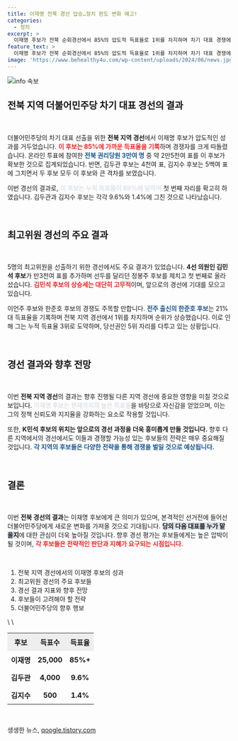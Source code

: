 ```yaml
---
title: 이재명 전북 경선 압승…정치 판도 변화 예고!
categories:
  - 정치
excerpt: >
  이재명 후보가 전북 순회경선에서 85%의 압도적 득표율로 1위를 차지하며 차기 대표 경쟁에서 앞서갔습니다. 김민석 후보는 최고위원 경선에서 선두를 탈환, 한준호 후보는 급상승세를 보이며 주목받고 있습니다.
feature_text: >
  이재명 후보가 전북 순회경선에서 85%의 압도적 득표율로 1위를 차지하며 차기 대표 경쟁에서 앞서갔습니다. 김민석 후보는 최고위원 경선에서 선두를 탈환, 한준호 후보는 급상승세를 보이며 주목받고 있습니다.
image: 'https://www.behealthy4u.com/wp-content/uploads/2024/06/news.jpg'
---
```


<p><img src="https://www.behealthy4u.com/wp-content/uploads/2024/06/news.jpg" alt="info 속보" /></p>

<h2 data-ke-size="size26">전북 지역 더불어민주당 차기 대표 경선의 결과</h2>

<p data-ke-size="size16">&nbsp;</p>

<p>더불어민주당의 차기 대표 선출을 위한 <b>전북 지역 경선</b>에서 이재명 후보가 압도적인 성과를 거두었습니다. <b><span style="color: #ee2323;">이 후보는 85%에 가까운 득표율을 기록</span></b>하며 경쟁자를 크게 따돌렸습니다. 온라인 투표에 참여한 <b><span style="color: #1a5490;">전북 권리당원 3만여 명</span></b> 중 약 2만5천여 표를 이 후보가 확보한 것으로 집계되었습니다. 반면, 김두관 후보는 4천여 표, 김지수 후보는 5백여 표에 그치면서 두 후보 모두 이 후보와 큰 격차를 보였습니다. </p>

<p>이번 경선의 결과로, <b><span style="color: #21538527;">이 후보는 누적 득표율이 89%에 달하며</span></b> 첫 번째 자리를 확고히 하였습니다. 김두관과 김지수 후보는 각각 9.6%와 1.4%에 그친 것으로 나타났습니다. </p>

<p data-ke-size="size16">&nbsp;</p>

<h2 data-ke-size="size26">최고위원 경선의 주요 결과</h2>

<p data-ke-size="size16">&nbsp;</p>

<p>5명의 최고위원을 선출하기 위한 경선에서도 주요 결과가 있었습니다. <b>4선 의원인 김민석 후보</b>가 만3천여 표를 추가하며 선두를 달리던 정봉주 후보를 제치고 첫 번째로 올라섰습니다. <b><span style="color: #ee2323;">김민석 후보의 상승세는 대단히 고무적</span></b>이며, 앞으로의 경선에 기대를 모으고 있습니다. </p>

<p>이언주 후보와 한준호 후보의 경쟁도 주목할 만합니다. <b><span style="color: #1a5490;">전주 출신의 한준호 후보</span></b>는 21%대 득표율을 기록하며 전북 지역 경선에서 1위를 차지하며 순위가 상승했습니다. 이로 인해 그는 누적 득표율 3위로 도약하며, 당선권인 5위 자리를 다투고 있는 상황입니다.</p>

<p data-ke-size="size16">&nbsp;</p>

<h2 data-ke-size="size26">경선 결과와 향후 전망</h2>

<p data-ke-size="size16">&nbsp;</p>

<p>이번 <b>전북 지역 경선</b>의 결과는 향후 진행될 다른 지역 경선에 중요한 영향을 미칠 것으로 보입니다. <b><span style="color: #21538527;">이재명 후보는 현재까지의 높은 득표율</span></b>을 바탕으로 자신감을 얻었으며, 이는 그의 정책 신뢰도와 지지율을 강화하는 요소로 작용할 것입니다. </p>

<p>또한, <b>K민석 후보의 위치는 앞으로의 경선 과정을 더욱 흥미롭게 만들 것입니다.</b> 향후 다른 지역에서의 경선에서도 이들과 경쟁할 가능성 있는 후보들의 전략은 매우 중요해질 것입니다. <b><span style="color: #1a5490;">각 지역의 후보들은 다양한 전략을 통해 경쟁을 벌일 것으로 예상됩니다.</span></b></p>

<p data-ke-size="size16">&nbsp;</p>

<h2 data-ke-size="size26">결론</h2>

<p data-ke-size="size16">&nbsp;</p>

<p>이번 <b>전북 경선의 결과</b>는 이재명 후보에게 큰 의미가 있으며, 본격적인 선거전에 들어선 더불어민주당에게 새로운 변화를 가져올 것으로 기대됩니다. <b><span style="background-color: #21538527;">당의 다음 대표를 누가 맡을지</span></b>에 대한 관심이 더욱 높아질 것입니다. 향후 경선 평가는 후보들에게는 높은 압박이 될 것이며, <b><span style="color: #ee2323;">각 후보들은 전략적인 판단과 지혜가 요구되는 시점입니다.</span></b></p>

<p data-ke-size="size16">&nbsp;</p>

<ol>
    <li>전북 지역 경선에서의 이재명 후보의 성과</li>
    <li>최고위원 경선의 주요 후보들</li>
    <li>경선 결과 지표와 향후 전망</li>
    <li>후보들이 고려해야 할 전략</li>
    <li>더불어민주당의 향후 행보</li>
</ol>

<p data-ke-size="size16">\ \</p>

<table style="width:100%; border-collapse:collapse;">
    <tr style="background:#eeeeee;">
        <th style="padding: 8px; text-align: center;"><b>후보</b></th>
        <th style="padding: 8px; text-align: center;"><b>득표수</b></th>
        <th style="padding: 8px; text-align: center;"><b>득표율</b></th>
    </tr>
    <tr>
        <td style="padding: 8px; text-align: center;"><b>이재명</b></td>
        <td style="padding: 8px; text-align: center;"><b>25,000</b></td>
        <td style="padding: 8px; text-align: center;"><b>85%+</b></td>
    </tr>
    <tr>
        <td style="padding: 8px; text-align: center;"><b>김두관</b></td>
        <td style="padding: 8px; text-align: center;"><b>4,000</b></td>
        <td style="padding: 8px; text-align: center;"><b>9.6%</b></td>
    </tr>
    <tr>
        <td style="padding: 8px; text-align: center;"><b>김지수</b></td>
        <td style="padding: 8px; text-align: center;"><b>500</b></td>
        <td style="padding: 8px; text-align: center;"><b>1.4%</b></td>
    </tr>
</table>

<p data-ke-size="size16">&nbsp;</p>
생생한 뉴스, <a href="https://qoogle.tistory.com" rel="dofollow">qoogle.tistory.com</a>


